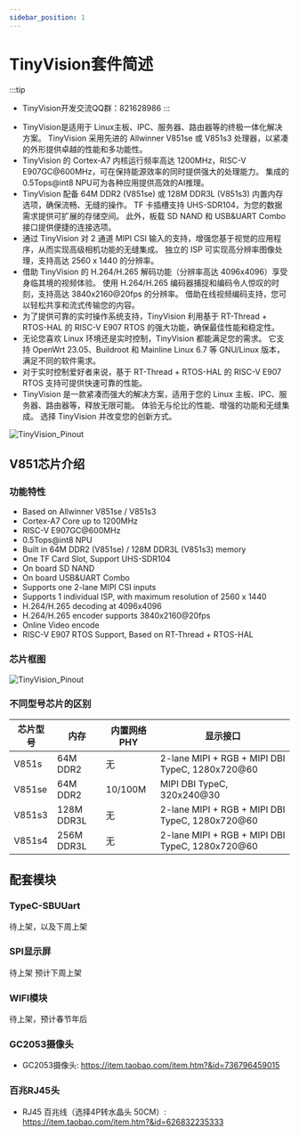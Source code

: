```yaml
---
sidebar_position: 1
---
```

# TinyVision套件简述

:::tip
* TinyVision开发交流QQ群：821628986
:::

- TinyVision是适用于 Linux主板、IPC、服务器、路由器等的终极一体化解决方案。 TinyVision 采用先进的 Allwinner V851se 或 V851s3 处理器，以紧凑的外形提供卓越的性能和多功能性。
- TinyVision 的 Cortex-A7 内核运行频率高达 1200MHz，RISC-V E907GC@600MHz，可在保持能源效率的同时提供强大的处理能力。 集成的0.5Tops@int8 NPU可为各种应用提供高效的AI推理。
- TinyVision 配备 64M DDR2 (V851se) 或 128M DDR3L (V851s3) 内置内存选项，确保流畅、无缝的操作。 TF 卡插槽支持 UHS-SDR104，为您的数据需求提供可扩展的存储空间。 此外，板载 SD NAND 和 USB&UART Combo 接口提供便捷的连接选项。
- 通过 TinyVision 对 2 通道 MIPI CSI 输入的支持，增强您基于视觉的应用程序，从而实现高级相机功能的无缝集成。 独立的 ISP 可实现高分辨率图像处理，支持高达 2560 x 1440 的分辨率。
- 借助 TinyVision 的 H.264/H.265 解码功能（分辨率高达 4096x4096）享受身临其境的视频体验。 使用 H.264/H.265 编码器捕捉和编码令人惊叹的时刻，支持高达 3840x2160@20fps 的分辨率。 借助在线视频编码支持，您可以轻松共享和流式传输您的内容。
- 为了提供可靠的实时操作系统支持，TinyVision 利用基于 RT-Thread + RTOS-HAL 的 RISC-V E907 RTOS 的强大功能，确保最佳性能和稳定性。
- 无论您喜欢 Linux 环境还是实时控制，TinyVision 都能满足您的需求。 它支持 OpenWrt 23.05、Buildroot 和 Mainline Linux 6.7 等 GNU/Linux 版本，满足不同的软件需求。 
- 对于实时控制爱好者来说，基于 RT-Thread + RTOS-HAL 的 RISC-V E907 RTOS 支持可提供快速可靠的性能。
- TinyVision 是一款紧凑而强大的解决方案，适用于您的 Linux 主板、IPC、服务器、路由器等，释放无限可能。 体验无与伦比的性能、增强的功能和无缝集成。 选择 TinyVision 并改变您的创新方式。


![TinyVision_Pinout](https://photos.100ask.net/dongshanpi/TinyVision/TinyVision-Pinout.jpg)

## V851芯片介绍
### 功能特性

- Based on Allwinner V851se / V851s3
- Cortex-A7 Core up to 1200MHz
- RISC-V E907GC@600MHz
- 0.5Tops@int8 NPU
- Built in 64M DDR2 (V851se) / 128M DDR3L (V851s3) memory
- One TF Card Slot, Support UHS-SDR104
- On board SD NAND
- On board USB&UART Combo
- Supports one 2-lane MIPI CSI inputs
- Supports 1 individual ISP, with maximum resolution of 2560 x 1440
- H.264/H.265 decoding at 4096x4096
- H.264/H.265 encoder supports 3840x2160@20fps
- Online Video encode
- RISC-V E907 RTOS Support, Based on RT-Thread + RTOS-HAL

### 芯片框图
![TinyVision_Pinout](https://photos.100ask.net/dongshanpi/TinyVision/image-20231118143708175.png)

### 不同型号芯片的区别

| 芯片型号 | 内存       | 内置网络PHY | 显示接口                                        |
| -------- | ---------- | ----------- | ----------------------------------------------- |
| V851s    | 64M DDR2   | 无          | 2-lane MIPI + RGB + MIPI DBI TypeC, 1280x720@60 |
| V851se   | 64M DDR2   | 10/100M     | MIPI DBI TypeC, 320x240@30                      |
| V851s3   | 128M DDR3L | 无          | 2-lane MIPI + RGB + MIPI DBI TypeC, 1280x720@60 |
| V851s4   | 256M DDR3L | 无          | 2-lane MIPI + RGB + MIPI DBI TypeC, 1280x720@60 |


## 配套模块

### TypeC-SBUUart

待上架，以及下周上架


### SPI显示屏
待上架 预计下周上架

### WIFI模块

待上架，预计春节年后

### GC2053摄像头

* GC2053摄像头: https://item.taobao.com/item.htm?&id=736796459015


### 百兆RJ45头

* RJ45 百兆线（选择4P转水晶头 50CM）: https://item.taobao.com/item.htm?&id=626832235333